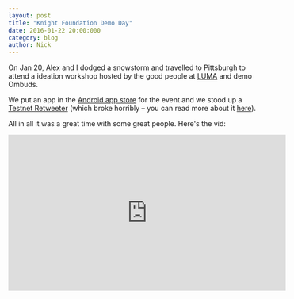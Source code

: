 ```yaml
---
layout: post
title: "Knight Foundation Demo Day"
date: 2016-01-22 20:00:000
category: blog
author: Nick
---
```


On Jan 20, Alex and I dodged a snowstorm and travelled to Pittsburgh to attend a ideation workshop hosted by the good people at [LUMA](https://www.luma-institute.com/) and demo Ombuds.

We put an app in the [Android app store](https://play.google.com/store/apps/details?id=systems.soapbox.ombuds.client) for the event and we stood up a [Testnet Retweeter](https://twitter.com/boxsoapbot) (which broke horribly  – you can read more about it [here](https://github.com/NSkelsey/OmbudsRetweeter#ombudsretweeter)).

All in all it was a great time with some great people. Here's the vid:

<iframe width="560" height="315" src="https://www.youtube.com/embed/xvCzgELX2zM" frameborder="0" allowfullscreen></iframe>

